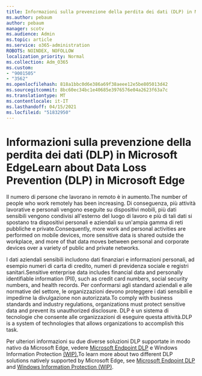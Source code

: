 ```yaml
---
title: Informazioni sulla prevenzione della perdita dei dati (DLP) in Microsoft Edge
ms.author: pebaum
author: pebaum
manager: scotv
ms.audience: Admin
ms.topic: article
ms.service: o365-administration
ROBOTS: NOINDEX, NOFOLLOW
localization_priority: Normal
ms.collection: Adm_O365
ms.custom:
- "9001505"
- "3562"
ms.openlocfilehash: 818a1bbc0d6e386a69f38aeee12e5be805013d42
ms.sourcegitcommit: 8bc60ec34bc1e40685e3976576e04a2623f63a7c
ms.translationtype: MT
ms.contentlocale: it-IT
ms.lasthandoff: 04/15/2021
ms.locfileid: "51832950"
---
```

# <a name="learn-about-data-loss-prevention-dlp-in-microsoft-edge"></a><span data-ttu-id="c0e2c-102">Informazioni sulla prevenzione della perdita dei dati (DLP) in Microsoft Edge</span><span class="sxs-lookup"><span data-stu-id="c0e2c-102">Learn about Data Loss Prevention (DLP) in Microsoft Edge</span></span>

<span data-ttu-id="c0e2c-103">Il numero di persone che lavorano in remoto è in aumento.</span><span class="sxs-lookup"><span data-stu-id="c0e2c-103">The number of people who work remotely has been increasing.</span></span> <span data-ttu-id="c0e2c-104">Di conseguenza, più attività lavorative e personali vengono eseguite su dispositivi mobili, più dati sensibili vengono condivisi all'esterno del luogo di lavoro e più di tali dati si spostano tra dispositivi personali e aziendali su un'ampia gamma di reti pubbliche e private.</span><span class="sxs-lookup"><span data-stu-id="c0e2c-104">Consequently, more work and personal activities are performed on mobile devices, more sensitive data is shared outside the workplace, and more of that data moves between personal and corporate devices over a variety of public and private networks.</span></span>

<span data-ttu-id="c0e2c-105">I dati aziendali sensibili includono dati finanziari e informazioni personali, ad esempio numeri di carta di credito, numeri di previdenza sociale e registri sanitari.</span><span class="sxs-lookup"><span data-stu-id="c0e2c-105">Sensitive enterprise data includes financial data and personally identifiable information (PII), such as credit card numbers, social security numbers, and health records.</span></span> <span data-ttu-id="c0e2c-106">Per conformarsi agli standard aziendali e alle normative del settore, le organizzazioni devono proteggere i dati sensibili e impedirne la divulgazione non autorizzata.</span><span class="sxs-lookup"><span data-stu-id="c0e2c-106">To comply with business standards and industry regulations, organizations must protect sensitive data and prevent its unauthorized disclosure.</span></span> <span data-ttu-id="c0e2c-107">DLP è un sistema di tecnologie che consente alle organizzazioni di eseguire questa attività.</span><span class="sxs-lookup"><span data-stu-id="c0e2c-107">DLP is a system of technologies that allows organizations to accomplish this task.</span></span>

<span data-ttu-id="c0e2c-108">Per ulteriori informazioni su due diverse soluzioni DLP supportate in modo nativo da Microsoft Edge, vedere [Microsoft Endpoint DLP](https://go.microsoft.com/fwlink/?linkid=2151765) e Windows Information Protection [(WIP).](https://go.microsoft.com/fwlink/?linkid=2151766)</span><span class="sxs-lookup"><span data-stu-id="c0e2c-108">To learn more about two different DLP solutions natively supported by Microsoft Edge, see [Microsoft Endpoint DLP](https://go.microsoft.com/fwlink/?linkid=2151765) and [Windows Information Protection (WIP)](https://go.microsoft.com/fwlink/?linkid=2151766).</span></span>